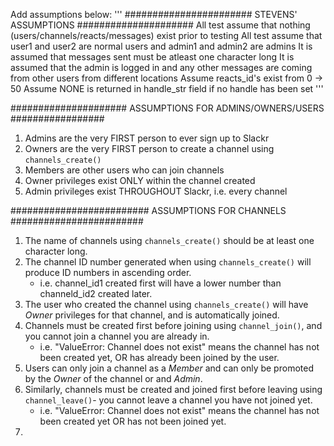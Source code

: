 Add assumptions below:
'''
####################### STEVENS' ASSUMPTIONS #####################
All test assume that nothing (users/channels/reacts/messages) exist prior to testing
All test assume that user1 and user2 are normal users and admin1 and admin2 are admins
It is assumed that messages sent must be atleast one character long
It is assumed that the admin is logged in and any other messages are coming from
other users from different locations
Assume reacts_id's exist from 0 -> 50
Assume NONE is returned in handle_str field if no handle has been set
'''


#####################   ASSUMPTIONS FOR ADMINS/OWNERS/USERS   #################
1) Admins are the very FIRST person to ever sign up to Slackr
2) Owners are the very FIRST person to create a channel using `channels_create()`
3) Members are other users who can join channels
4) Owner privileges exist ONLY within the channel created
5) Admin privileges exist THROUGHOUT Slackr, i.e. every channel



#########################  ASSUMPTIONS FOR CHANNELS   ########################  
1) The name of channels using `channels_create()` should be at least one character long.
2) The channel ID number generated when using `channels_create()` will produce ID numbers in ascending order.
    - i.e. channel_id1 created first will have a lower number than channeld_id2 created later.
3) The user who created the channel using `channels_create()` will have *Owner* privileges for that channel, and is automatically joined.
4) Channels must be created first before joining using `channel_join()`, and you cannot join a channel you are already in.
    - i.e. "ValueError: Channel does not exist" means the channel has not been created yet, OR has already been joined by the user.
5) Users can only join a channel as a *Member* and can only be promoted by the *Owner* of the channel or and *Admin*.
6) Similarly, channels must be created and joined first before leaving using `channel_leave()`- you cannot leave a channel you have not joined yet.
    - i.e. "ValueError: Channel does not exist" means the channel has not been created yet OR has not been joined yet.
7)
